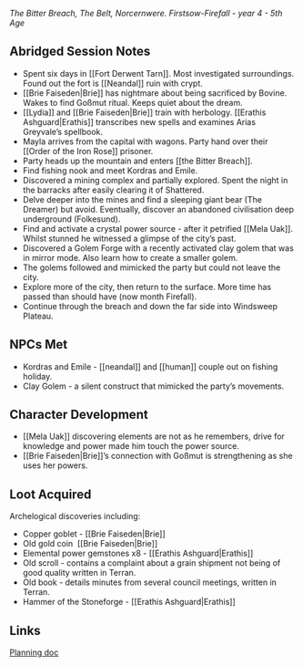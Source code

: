 *The Bitter Breach, The Belt, Norcernwere. Firstsow-Firefall - year 4 - 5th Age* 
## Abridged Session Notes
* Spent six days in [[Fort Derwent Tarn]]. Most investigated surroundings. Found out the fort is [[Neandal]] ruin with crypt. 
* [[Brie Faiseden|Brie]] has nightmare about being sacrificed by Bovine. Wakes to find Goßmut ritual. Keeps quiet about the dream.
* [[Lydia]] and [[Brie Faiseden|Brie]] train with herbology. [[Erathis Ashguard|Erathis]] transcribes new spells and examines Arias Greyvale’s spellbook.
* Mayla arrives from the capital with wagons. Party hand over their [[Order of the Iron Rose]] prisoner.
* Party heads up the mountain and enters [[the Bitter Breach]].
* Find fishing nook and meet Kordras and Emile.
* Discovered a mining complex and partially explored. Spent the night in the barracks after easily clearing it of Shattered.
* Delve deeper into the mines and find a sleeping giant bear (The Dreamer) but avoid. Eventually, discover an abandoned civilisation deep underground (Folkesund).
* Find and activate a crystal power source - after it petrified [[Mela Uak]]. Whilst stunned he witnessed a glimpse of the city’s past. 
* Discovered a Golem Forge with a recently activated clay golem that was in mirror mode. Also learn how to create a smaller golem.
* The golems followed and mimicked the party but could not leave the city. 
* Explore more of the city, then return to the surface. More time has passed than should have (now month Firefall).
* Continue through the breach and down the far side into Windsweep Plateau.
## NPCs Met
* Kordras and Emile - [[neandal]] and [[human]] couple out on fishing holiday.
* Clay Golem - a silent construct that mimicked the party’s movements.
## Character Development
* [[Mela Uak]] discovering elements are not as he remembers, drive for knowledge and power made him touch the power source.
* [[Brie Faiseden|Brie]]’s connection with Goßmut is strengthening as she uses her powers.
## Loot Acquired
Archelogical discoveries including:
* Copper goblet - [[Brie Faiseden|Brie]]
* Old gold coin  [[Brie Faiseden|Brie]]
* Elemental power gemstones x8 - [[Erathis Ashguard|Erathis]]
* Old scroll - contains a complaint about a grain shipment not being of good quality written in Terran.
* Old book - details minutes from several council meetings, written in Terran. 
* Hammer of the Stoneforge - [[Erathis Ashguard|Erathis]]
## Links
[Planning doc](https://docs.google.com/document/d/1YaTnnjqFhvSGl53PmD71k0cMP2DRrJlL3PlTsog6vh8/edit)